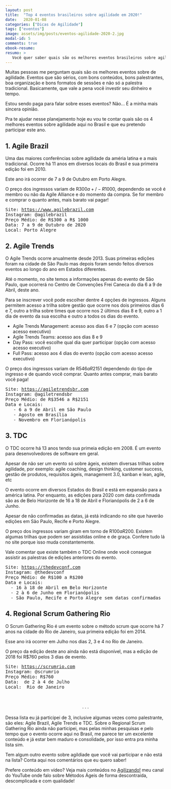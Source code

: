 ```yaml
---
layout: post
title:  "Top 4 eventos brasileiros sobre agilidade em 2020!"
date:   2020-01-08
categories: ["Dicas de Agilidade"]
tags: ["eventos"]
image: assets/img/posts/eventos-agilidade-2020-2.jpg
modal-id: 5
comments: true
ebook-resume:
resumo: >
   Você quer saber quais são os melhores eventos brasileiros sobre agilidade pra não perder em 2020? Se sim, continue lendo! Neste artigo eu compartilho contigo quais são os eventos que eu acredito que valem muito a pena participar!
---
```



Muitas pessoas me perguntam quais são os melhores eventos sobre de agilidade. Eventos que são sérios, com bons conteúdos, bons palestrantes, boa organização e bons formatos de sessões e não só a palestra tradicional. Basicamente, que vale a pena você investir seu dinheiro e tempo.

Estou sendo paga para falar sobre esses eventos? Não… É a minha mais sincera opinião.

Pra te ajudar nesse planejamento hoje eu vou te contar quais são os 4 melhores eventos sobre agilidade aqui no Brasil e que eu pretendo participar este ano.


## 1. Agile Brazil
Uma das maiores conferências sobre agilidade da améria latina e a mais tradicional. Ocorre há 11 anos em diversos locais do Brasil e sua primeira edição foi em 2010.

Este ano irá ocorrer de 7 a 9 de Outubro em Porto Alegre.

O preço dos ingressos variam de R$300 a +/- R$1000, dependendo se você é membro ou não da Agile Alliance e do momento da compra. Se for membro e comprar o quanto antes, mais barato vai pagar!

<pre>
Site: <a href="https://www.agilebrazil.com" target="_blank">https://www.agilebrazil.com</a>
Instagram: @agilebrazil
Preço Médio: de R$300 a R$ 1000
Data: 7 a 9 de Outubro de 2020
Local: Porto Alegre
</pre>

## 2. Agile Trends
O Agile Trends ocorre anualmente desde 2013. Suas primeiras edições foram na cidade de São Paulo mas depois foram sendo feitos diversos eventos ao longo do ano em Estados diferentes.

Até o momento, no site temos a informações apenas do evento de São Paulo, que ocorrerá no Centro de Convenções Frei Caneca do dia 6 a 9 de Abril, deste ano.

Para se inscrever você pode escolher dentre 4 opções de ingressos. Alguns permitem acesso a trilha sobre gestão que ocorre nos dois primeiros dias 6 e 7, outro a trilha sobre times que ocorre nos 2 últimos dias 8 e 9, outro a 1 dia de evento da sua escolha e outro a todos os dias do evento.

* Agile Trends Management: acesso aos dias 6 e 7 (opção com acesso acesso executivo)
* Agile Trends Teams: acesso aos dias 8 e 9
* Day Pass: você escolhe qual dia quer participar (opção com acesso acesso executivo)
* Full Pass: acesso aos 4 dias do evento (opção com acesso acesso executivo)

O preço dos ingressos variam de R$546 a R$2151 dependendo do tipo de ingresso e de quando você comprar. Quanto antes comprar, mais barato você paga!

<pre>
Site: <a href="https://agiletrendsbr.com" target="_blank">https://agiletrendsbr.com</a>
Instagram: @agiletrendsbr
Preço Médio: de R$3546 a R$2151
Data e Locais:
   - 6 a 9 de Abril em São Paulo
   - Agosto em Brasília
   - Novembro em Florianópolis
</pre>

## 3. TDC
O TDC ocorre há 13 anos tendo sua primeia edição em 2008. É um evento para desenvolvedores de software em geral.

Apesar de não ser um evento só sobre ágeis, existem diversas trilhas sobre agilidade, por exemplo: agile coaching, design thinking, customer success, gestão de produtos, requisitos ágeis, management 3.0, kanban e lean, agile, etc

O evento ocorre em diversos Estados do Brasil e está em expansão para a américa latina. Por enquanto, as edições para 2020 com data confirmada são as de Belo Horizonte de 16 a 18 de Abril e Florianópolis de 2 a 6 de Junho.

Apesar de não confirmadas as datas, já está indicando no site que haverão edições em São Paulo, Recife e Porto Alegre.

O preço dos ingressos variam giram em torno de R$100 a R$200. Existem algumas trilhas que podem ser assistidas online e de graça. Confere tudo lá no site porque isso muda constantemente.

Vale comentar que existe também o TDC Online onde você consegue assistir as palestras de edições anteriores do evento.

<pre>
Site: <a href="https://thedevconf.com" target="_blank">https://thedevconf.com</a>
Instagram: @thedevconf
Preço Médio: de R$100 a R$200
Data e Locais:
  - 16 à 18 de Abril em Belo Horizonte
  - 2 à 6 de Junho em Florianópolis
  - São Paulo, Recife e Porto Alegre sem datas confirmadas
</pre>

## 4. Regional Scrum Gathering Rio
O Scrum Gathering Rio é um evento sobre o método scrum que ocorre há 7 anos na cidade do Rio de Janeiro, sua primeira edição foi em 2014.

Esse ano irá ocorrer em Julho nos dias 2, 3 e 4 no Rio de Janeiro.

O preço da edição deste ano ainda não está disponível, mas a edição de 2018 foi R$760 pelos 3 dias de evento.

<pre>
Site: <a href="https://scrumrio.com" target="_blank">https://scrumrio.com</a>
Instagram: @scrumrio
Preço Médio: R$760
Data:  de 2 à 4 de Julho
Local:  Rio de Janeiro
</pre>


<br><center>. . .</center><br>
Dessa lista eu já participei de 3, inclusive algumas vezes como palestrante, são eles: Agile Brazil, Agile Trends e TDC. Sobre o Regional Scrum Gathering Rio ainda não participei, mas pelas minhas pesquisas e pelo tempo que o evento ocorre aqui no Brasil, me parece ter um excelente conteúdo e já estar bem maduro e consolidade, por isso entra pra minha lista sim.


Tem algum outro evento sobre agildiade que você vai participar e não está na lista? Conta aqui nos comentários que eu quero saber!

Prefere conteúdo em vídeo? Veja mais conteúdos no [Agilizando!](https://youtube.com/agilizando) meu canal do YouTube onde falo sobre Métodos Ágeis de forma descontraída, descomplicada e com qualidade!
